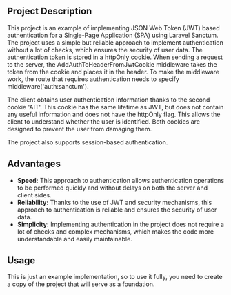 <h2>Project Description</h2>
This project is an example of implementing JSON Web Token (JWT) based authentication for a Single-Page Application (SPA) using Laravel Sanctum. The project uses a simple but reliable approach to implement authentication without a lot of checks, which ensures the security of user data.
The authentication token is stored in a httpOnly cookie. When sending a request to the server, the AddAuthToHeaderFromJwtCookie middleware takes the token from the cookie and places it in the header. To make the middleware work, the route that requires authentication needs to specify middleware('auth:sanctum').

The client obtains user authentication information thanks to the second cookie 'AIT'. This cookie has the same lifetime as JWT, but does not contain any useful information and does not have the httpOnly flag. This allows the client to understand whether the user is identified. Both cookies are designed to prevent the user from damaging them.

The project also supports session-based authentication.

<h2>Advantages</h2>
<ul>
  <li><b>Speed:</b> This approach to authentication allows authentication operations to be performed quickly and without delays on both the server and client sides.</li>
  <li><b>Reliability:</b> Thanks to the use of JWT and security mechanisms, this approach to authentication is reliable and ensures the security of user data.</li>
  <li><b>Simplicity:</b> Implementing authentication in the project does not require a lot of checks and complex mechanisms, which makes the code more understandable and easily maintainable.</li>
</ul>
<h2>Usage</h2>
This is just an example implementation, so to use it fully, you need to create a copy of the project that will serve as a foundation.
